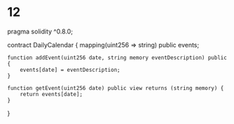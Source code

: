# 12
pragma solidity ^0.8.0;

contract DailyCalendar {
    mapping(uint256 => string) public events;

    function addEvent(uint256 date, string memory eventDescription) public {
        events[date] = eventDescription;
    }

    function getEvent(uint256 date) public view returns (string memory) {
        return events[date];
    }
}
